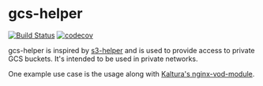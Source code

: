 gcs-helper
==========

[![Build Status](https://travis-ci.org/NYTimes/gcs-helper.svg?branch=master)](https://travis-ci.org/NYTimes/gcs-helper)
[![codecov](https://codecov.io/gh/NYTimes/gcs-helper/branch/master/graph/badge.svg)](https://codecov.io/gh/NYTimes/gcs-helper)

gcs-helper is inspired by
[s3-helper](https://github.com/crunchyroll/evs-s3helper) and is used to provide
access to private GCS buckets. It's intended to be used in private networks.

One example use case is the usage along with [Kaltura's
nginx-vod-module](https://github.com/kaltura/nginx-vod-module).
